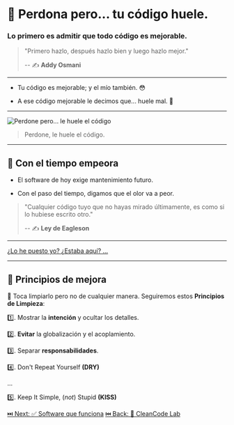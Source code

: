 # 🤢 Perdona pero... tu código huele.

### Lo primero es admitir que todo código es mejorable.

> "Primero hazlo, después hazlo bien y luego hazlo mejor."
>
> -- ✍️ **Addy Osmani**

---

- Tu código es mejorable; y el mío también. 😳

- A ese código mejorable le decimos que... huele mal. 🤢

---

![Perdone pero... le huele el código](https://github.com/LabsAdemy/CleanCodeLab/blob/main/assets/your-code-smells.jpg)

> Perdone, le huele el código.

---

## 🥀 Con el tiempo empeora

- El software de hoy exige mantenimiento futuro.

- Con el paso del tiempo, digamos que el olor va a peor.


> "Cualquier código tuyo que no hayas mirado últimamente, es como si lo hubiese escrito otro."
>
> -- ✍️ **Ley de Eagleson**

---

[¿Lo he puesto yo? ¿Estaba aquí? ... ](https://twitter.com/quinHD/status/1087817606923542528?s=20)

---

## 💈 Principios de mejora

🛁 Toca limpiarlo pero no de cualquier manera. Seguiremos estos **Principios de Limpieza**:

1️⃣. Mostrar la **intención** y ocultar los detalles.

2️⃣. **Evitar** la globalización y el acoplamiento.

3️⃣. Separar **responsabilidades**.

4️⃣. Don't Repeat Yourself **(DRY)**

...

5️⃣. Keep It Simple, (*not*) Stupid **(KISS)**

[⏭️ Next: ✅ Software que funciona](https://github.com/LabsAdemy/CleanCodeLab/blob/main/2-software_que_funciona.md)
[⏮️ Back: 🧼 CleanCode Lab](https://github.com/LabsAdemy/CleanCodeLab)
